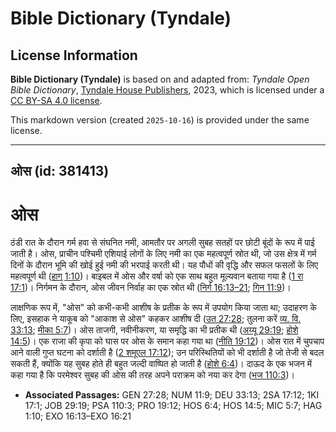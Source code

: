 # Bible Dictionary (Tyndale)

## License Information

**Bible Dictionary (Tyndale)** is based on and adapted from: _Tyndale Open Bible Dictionary_, [Tyndale House Publishers](https://tyndaleopenresources.com/), 2023, which is licensed under a [CC BY-SA 4.0 license](https://creativecommons.org/licenses/by-sa/4.0/legalcode.en).

This markdown version (created `2025-10-16`) is provided under the same license.



--------------------------------

## ओस (id: 381413)

ओस
==

ठंडी रात के दौरान गर्म हवा से संघनित नमी, आमतौर पर अगली सुबह सतहों पर छोटी बूंदों के रूप में पाई जाती है। ओस, प्राचीन पश्चिमी एशियाई लोगों के लिए नमी का एक महत्वपूर्ण स्रोत थी, जो उस क्षेत्र में गर्म दिनों के दौरान भूमि की खोई हुई नमी की भरपाई करती थी। यह पौधों की वृद्धि और सफल फसलों के लिए महत्वपूर्ण थी ([हाग् 1:10](https://ref.ly/Hag1:10))। बाइबल में ओस और वर्षा को एक साथ बहुत मूल्यवान बताया गया है ([1 रा 17:1](https://ref.ly/1Kgs17:1))। निर्गमन के दौरान, ओस जीवन निर्वाह का एक स्रोत थी ([निर्ग 16:13–21](https://ref.ly/Exod16:13-Exod16:21); [गिन 11:9](https://ref.ly/Num11:9))। 

लाक्षणिक रूप में, "ओस" को कभी\-कभी आशीष के प्रतीक के रूप में उपयोग किया जाता था; उदाहरण के लिए, इसहाक ने याकूब को "आकाश से ओस" कहकर आशीष दी ([उत 27:28](https://ref.ly/Gen27:28); तुलना करें [व्य. वि.](https://ref.ly/Deut27:26) [33:13](https://ref.ly/Deut33:13); [मीका 5:7](https://ref.ly/Mic5:7))। ओस ताजगी, नवीनीकरण, या समृद्धि का भी प्रतीक थी ([अय्यू 29:19](https://ref.ly/Job29:19); [होशे 14:5](https://ref.ly/Hos14:5))। एक राजा की कृपा को घास पर ओस के समान कहा गया था ([नीति 19:12](https://ref.ly/Prov19:12))। ओस रात में चुपचाप आने वाली गुप्त घटना को दर्शाती है ([2 शमूएल 17:12](https://ref.ly/2Sam17:12)); उन परिस्थितियों को भी दर्शाती है जो तेजी से बदल सकती हैं, क्योंकि यह सुबह होते ही बहुत जल्दी वाष्पित हो जाती है ([होशे 6:4](https://ref.ly/Hos6:4))। दाऊद के एक भजन में कहा गया है कि परमेश्‍वर सुबह की ओस की तरह अपने पराक्रम को नया कर देगा ([भज 110:3](https://ref.ly/Ps110:3))।

* **Associated Passages:** GEN 27:28; NUM 11:9; DEU 33:13; 2SA 17:12; 1KI 17:1; JOB 29:19; PSA 110:3; PRO 19:12; HOS 6:4; HOS 14:5; MIC 5:7; HAG 1:10; EXO 16:13–EXO 16:21

